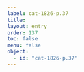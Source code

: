 ```yaml
---
label: cat-1826-p.37
title: 
layout: entry
order: 137
toc: false
menu: false
object:
  - id: "cat-1826-p.37"
---
```

